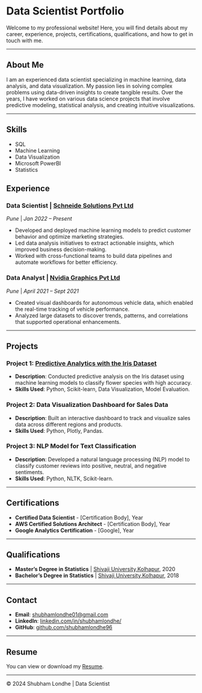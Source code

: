 # Data Scientist Portfolio

Welcome to my professional website! Here, you will find details about my career, experience, projects, certifications, qualifications, and how to get in touch with me.

---

## About Me
I am an experienced data scientist specializing in machine learning, data analysis, and data visualization. My passion lies in solving complex problems using data-driven insights to create tangible results. Over the years, I have worked on various data science projects that involve predictive modeling, statistical analysis, and creating intuitive visualizations.

---

## Skills
- SQL
- Machine Learning
- Data Visualization
- Microsoft PowerBI
- Statistics

## Experience

### Data Scientist | [Schneide Solutions Pvt Ltd](https://www.schneideit.com/)
*Pune* | *Jan 2022 – Present*
- Developed and deployed machine learning models to predict customer behavior and optimize marketing strategies.
- Led data analysis initiatives to extract actionable insights, which improved business decision-making.
- Worked with cross-functional teams to build data pipelines and automate workflows for better efficiency.
  
### Data Analyst | [Nvidia Graphics Pvt Ltd](https://www.nvidia.com/en-in/)
*Pune* | *April 2021 – Sept 2021*
- Created visual dashboards for autonomous vehicle data, which enabled the real-time tracking of vehicle performance.
- Analyzed large datasets to discover trends, patterns, and correlations that supported operational enhancements.

---

## Projects

### Project 1: [Predictive Analytics with the Iris Dataset](iris-project.md)
- **Description**: Conducted predictive analysis on the Iris dataset using machine learning models to classify flower species with high accuracy.
- **Skills Used**: Python, Scikit-learn, Data Visualization, Model Evaluation.

### Project 2: Data Visualization Dashboard for Sales Data
- **Description**: Built an interactive dashboard to track and visualize sales data across different regions and products.
- **Skills Used**: Python, Plotly, Pandas.

### Project 3: NLP Model for Text Classification
- **Description**: Developed a natural language processing (NLP) model to classify customer reviews into positive, neutral, and negative sentiments.
- **Skills Used**: Python, NLTK, Scikit-learn.

---

## Certifications
- **Certified Data Scientist** - [Certification Body], Year
- **AWS Certified Solutions Architect** - [Certification Body], Year
- **Google Analytics Certification** - [Google], Year

---

## Qualifications
- **Master’s Degree in Statistics** | [Shivaji University,Kolhapur](https://www.unishivaji.ac.in/), 2020
- **Bachelor’s Degree in Statistics** | [Shivaji University,Kolhapur](https://www.unishivaji.ac.in/), 2018

---

## Contact
- **Email**: [shubhamlondhe01@gmail.com](mailto:shubhamlondhe01@gmail.com)
- **LinkedIn**: [linkedin.com/in/shubhamlondhe/](https://www.linkedin.com/in/shubhamlondhe/)
- **GitHub**: [github.com/shubhamlondhe96](https://github.com/shubhamlondhe96)

---

## Resume
You can view or download my [Resume](resume.pdf).

---

© 2024 Shubham Londhe | Data Scientist